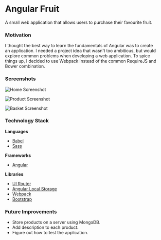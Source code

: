 # Angular Fruit

A small web application that allows users to purchase their favourite fruit.

### Motivation

I thought the best way to learn the fundamentals of Angular was to create an application. I needed a project idea that wasn't too ambitious, but would explore common problems when developing a web application. To spice things up, I decided to use Webpack instead of the common RequireJS and Bower combination.

### Screenshots

![Home Screenshot](https://raw.githubusercontent.com/lewie9021/angular-fruit/master/img/home.png)

![Product Screenshot](https://raw.githubusercontent.com/lewie9021/angular-fruit/master/img/product.png)

![Basket Screenshot](https://raw.githubusercontent.com/lewie9021/angular-fruit/master/img/basket.png)

### Technology Stack

**Languages**

- [Babel](https://www.npmjs.com/package/babel)
- [Sass](https://www.npmjs.com/package/node-sass)

**Frameworks**

- [Angular](https://www.npmjs.com/package/angular)

**Libraries**

- [UI Router](https://www.npmjs.com/package/angular-ui-router)
- [Angular Local Storage](https://www.npmjs.com/package/angular-local-storage)
- [Webpack](https://www.npmjs.com/package/webpack)
- [Bootstrap](https://www.npmjs.com/package/bootstrap)

### Future Improvements

- Store products on a server using MongoDB.
- Add description to each product.
- Figure out how to test the application.
